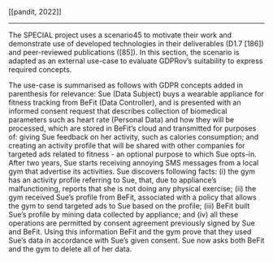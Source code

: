 [[pandit, 2022]]

---

The SPECIAL project uses a scenario45 to motivate their work and demonstrate use of developed technologies in their deliverables (D1.7 [186]) and peer-reviewed publications ([85]). In this section, the scenario is adapted as an external use-case to evaluate GDPRov’s suitability to express required concepts.

The use-case is summarised as follows with GDPR concepts added in parenthesis for relevance: Sue (Data Subject) buys a wearable appliance for fitness tracking from BeFit (Data Controller), and is presented with an informed consent request that describes collection of biomedical parameters such as heart rate (Personal Data) and how they will be processed, which are stored in BeFit’s cloud and transmitted for purposes of: giving Sue feedback on her activity, such as calories consumption; and creating an activity profile that will be shared with other companies for targeted ads related to fitness - an optional purpose to which Sue opts-in. After two years, Sue starts receiving annoying SMS messages from a local gym that advertise its activities. Sue discovers following facts: (i) the gym has an activity profile referring to Sue, that, due to appliance’s malfunctioning, reports that she is not doing any physical exercise; (ii) the gym received Sue’s profile from BeFit, associated with a policy that allows the gym to send targeted ads to Sue based on the profile; (iii) BeFit built Sue’s profile by mining data collected by appliance; and (iv) all these operations are permitted by consent agreement previously signed by Sue and BeFit. Using this information BeFit and the gym prove that they used Sue’s data in accordance with Sue’s given consent. Sue now asks both BeFit and the gym to delete all of her data.